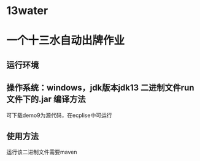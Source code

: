 # 13water
一个十三水自动出牌作业
=====
运行环境
----
操作系统：windows，jdk版本jdk13
二进制文件run文件下的.jar
编译方法
---
可下载demo9为源代码，在ecplise中可运行

使用方法
---
运行该二进制文件需要maven
